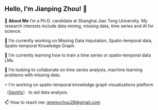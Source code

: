 ## Hello, I’m Jianping Zhou! 👋
🚀 **About Me**
I’m a Ph.D. candidate at Shanghai Jiao Tong University. My research interests include data mining, missing data, time series and AI for science.

🔭 I’m currently working on Missing Data Imputation, Spatio-temporal data, Spatio-temporal Knowledge Graph.

🌱 I’m currently learning how to train a time series or spatio-temporal data LMs.

👯 I’m looking to collaborate on time series analysis, machine learning problems with missing data.

⚡ I'm working on spatio-temporal knowledge graph visualizations platform（[GeoViz](https://mdkg.acemap.cn/#/index)） to aid data analysis.

📫 How to reach me: jeremychou28@gmail.com

